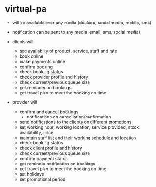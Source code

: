 virtual-pa
==========

- will be available over any media (desktop, social media, mobile, sms)
- notification can be sent to any media (email, sms, social media)

- clients will 
  - see availablity of product, service, staff and rate
  - book online
  - make payments online
  - confirm booking
  - check booking status
  - check provider profile and history
  - check current/previous queue size
  - get reminder on bookings
  - get travel plan to meet the booking on time

- provider will 
  - confirm and cancel bookings
    - notifications on cancellation/confirmation
  - send notifications to the clients on different promotions
  - set working hour, working location, service provided, stock availability, price
  - maintain staff list and their working schedule and location
  - check booking status
  - check client profile and history
  - check current/previous queue size
  - confirm payment status
  - get reminder notification on bookings
  - get travel plan to meet the booking on time
  - set holidays
  - set promotional period
